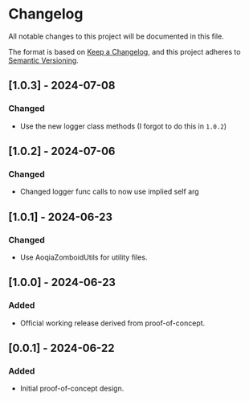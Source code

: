 # Changelog

All notable changes to this project will be documented in this file.

The format is based on [Keep a Changelog](https://keepachangelog.com/en/1.0.0/),
and this project adheres to [Semantic Versioning](https://semver.org/spec/v2.0.0.html).

## [1.0.3] - 2024-07-08

### Changed

-   Use the new logger class methods (I forgot to do this in `1.0.2`)

## [1.0.2] - 2024-07-06

### Changed

-   Changed logger func calls to now use implied self arg

## [1.0.1] - 2024-06-23

### Changed

-   Use AoqiaZomboidUtils for utility files.

## [1.0.0] - 2024-06-23

### Added

-   Official working release derived from proof-of-concept.

## [0.0.1] - 2024-06-22

### Added

-   Initial proof-of-concept design.
